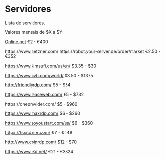 Servidores
==========

Lista de servidores.

Valores mensais de $X a $Y

[Online.net](https://www.online.net/en)
€2 - €400

https://www.hetzner.com/
https://robot.your-server.de/order/market
€2.50 - €352

https://www.kimsufi.com/us/en/
$3.35 - $30

https://www.ovh.com/world/
$3.50 - $1375

http://friendlyrdp.com/
$5 - $34

https://www.leaseweb.com/
€5 - $732

https://oneprovider.com/
$5 - $960

https://www.maxrdp.com/
$6 - $260

https://www.soyoustart.com/us/
$6 - $360

https://hostdzire.com/
€7 - €449

http://www.coinrdp.com/
$12 - $70

https://www.i3d.net/
€21 - €3824